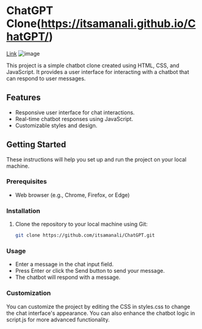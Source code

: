 # ChatGPT Clone(https://itsamanali.github.io/ChatGPT/)
[Link](https://itsamanali.github.io/ChatGPT/)
![image](https://github.com/itsamanali/ChatGPT/assets/105538460/0eb39270-f2cf-410e-9c61-a5aae726c3e6)

This project is a simple chatbot clone created using HTML, CSS, and JavaScript. It provides a user interface for interacting with a chatbot that can respond to user messages.

## Features

- Responsive user interface for chat interactions.
- Real-time chatbot responses using JavaScript.
- Customizable styles and design.

## Getting Started

These instructions will help you set up and run the project on your local machine.

### Prerequisites

- Web browser (e.g., Chrome, Firefox, or Edge)

### Installation

1. Clone the repository to your local machine using Git:

   ```bash
   git clone https://github.com/itsamanali/ChatGPT.git

### Usage
- Enter a message in the chat input field.
- Press Enter or click the Send button to send your message.
- The chatbot will respond with a message.

### Customization
You can customize the project by editing the CSS in styles.css to change the chat interface's appearance. You can also enhance the chatbot logic in script.js for more advanced functionality.
